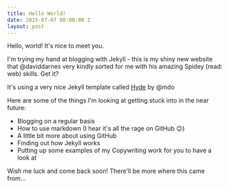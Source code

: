 ```yaml
---
title: Hello World!
date: 2015-07-07 00:00:00 Z
layout: post
---
```


Hello, world! It's nice to meet you. 

I'm trying my hand at blogging with Jekyll - this is my shiny new website that @daviddarnes very kindly sorted for me with his amazing Spidey (read: web) skills. Get it? 

It's using a very nice Jekyll template called [Hyde](http://hyde.getpoole.com/) by @mdo

Here are some of the things I'm looking at getting stuck into in the near future:

<!--more-->

- Blogging on a regular basis
- How to use markdown (I hear it's all the rage on GitHub :wink:)
- A little bit more about using GitHub
- Finding out how Jekyll works
- Putting up some examples of my Copywriting work for you to have a look at

Wish me luck and come back soon! There'll be more where this came from...
